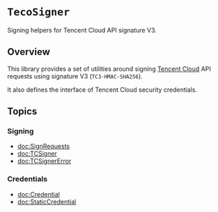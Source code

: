 #  ``TecoSigner``

Signing helpers for Tencent Cloud API signature V3.

## Overview

This library provides a set of utilities around signing [Tencent Cloud](https://www.tencentcloud.com) API requests using signature V3 (`TC3-HMAC-SHA256`).

It also defines the interface of Tencent Cloud security credentials.

## Topics

### Signing

- <doc:SignRequests>
- <doc:TCSigner>
- <doc:TCSignerError>

### Credentials

- <doc:Credential>
- <doc:StaticCredential>
